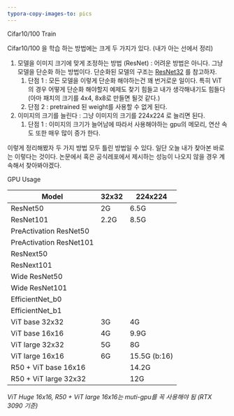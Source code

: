 ```yaml
---
typora-copy-images-to: pics
---
```


Cifar10/100 Train

Cifar10/100 을 학습 하는 방법에는 크게 두 가지가 있다. (내가 아는 선에서 정리)

1. 모델을 이미지 크기에 맞게 조정하는 방법 (ResNet) : 어려운 방법은 아니다. 그냥 모델을 단순화 하는 방법이다. 단순화된 모델의 구조는 [ResNet32]() 를 참고하자. 
   1. 단점 1 : 모든 모델을 이렇게 단순화 해야하는건 꽤 번거로운 일이다. 특히 ViT의 경우 어떻게 단순화 해야할지 예제도 찾기 힘들고 내가 생각해내기도 힘들다 (아마 패치의 크기를 4x4, 8x8로 만들면 될것 같다.) 
   2. 단점 2 : pretrained 된 weight를 사용할 수 없게 된다. 
2. 이미지의 크기를 늘린다 : 그냥 이미지의 크기를 224x224 로 늘리면 된다.
   1. 단점 1 : 이미지의 크기가 늘어남에 따라서 사용해야하는 gpu의 메모리, 연산 속도 또한 매우 많이 증가 한다.

이렇게 정리해봤자 두 가지 방법 모두 틀린 방법일 수 있다. 일단 오늘 내가 찾아본 바로는 이렇다는 것이다. 논문에서 혹은 공식레포에서 제시하는 성능이 나오지 않을 경우 계속해서 찾아봐야겠다.



GPU Usage 

| Model                   | 32x32 | 224x224      |
| ----------------------- | ----- | ------------ |
| ResNet50                | 2G    | 6.5G         |
| ResNet101               | 2.2G  | 8.5G         |
| PreActivation ResNet50  |       |              |
| PreActivation ResNet101 |       |              |
| ResNext50               |       |              |
| ResNext101              |       |              |
| Wide ResNet50           |       |              |
| Wide ResNet101          |       |              |
| EfficientNet_b0         |       |              |
| EfficientNet_b1         |       |              |
| ViT base 32x32          | 3G    | 4G           |
| ViT base 16x16          | 4G    | 9.9G         |
| ViT large 32x32         | 5G    | 8G           |
| ViT large 16x16         | 6G    | 15.5G (b:16) |
| R50 + ViT base 16x16    |       | 14.2G        |
| R50 + ViT large 32x32   |       | 12G          |

*ViT Huge 16x16, R50 + ViT large 16x16는 muti-gpu를 꼭 사용해야 됨 (RTX 3090 기준)*

